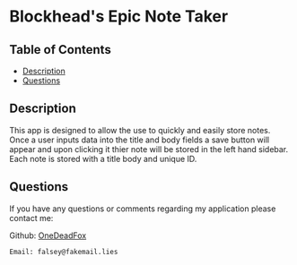 # Blockhead's Epic Note Taker



## Table of Contents
   * [Description](#Description)
   * [Questions](#Questions)


## Description

This app is designed to allow the use to quickly and easily store notes. Once a user inputs data into the title and body fields a save button will appear and upon clicking it thier note will be stored in the left hand sidebar. Each note is stored with a title body and unique ID.



## Questions
                            
If you have any questions or comments regarding my application please contact me:

  Github: [OneDeadFox](https://github.com/OneDeadFox)

    Email: falsey@fakemail.lies